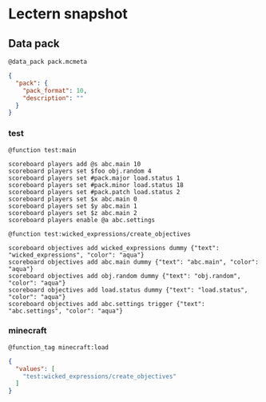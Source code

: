 # Lectern snapshot

## Data pack

`@data_pack pack.mcmeta`

```json
{
  "pack": {
    "pack_format": 10,
    "description": ""
  }
}
```

### test

`@function test:main`

```mcfunction
scoreboard players add @s abc.main 10
scoreboard players set $foo obj.random 4
scoreboard players set #pack.major load.status 1
scoreboard players set #pack.minor load.status 18
scoreboard players set #pack.patch load.status 2
scoreboard players set $x abc.main 0
scoreboard players set $y abc.main 1
scoreboard players set $z abc.main 2
scoreboard players enable @a abc.settings
```

`@function test:wicked_expressions/create_objectives`

```mcfunction
scoreboard objectives add wicked_expressions dummy {"text": "wicked_expressions", "color": "aqua"}
scoreboard objectives add abc.main dummy {"text": "abc.main", "color": "aqua"}
scoreboard objectives add obj.random dummy {"text": "obj.random", "color": "aqua"}
scoreboard objectives add load.status dummy {"text": "load.status", "color": "aqua"}
scoreboard objectives add abc.settings trigger {"text": "abc.settings", "color": "aqua"}
```

### minecraft

`@function_tag minecraft:load`

```json
{
  "values": [
    "test:wicked_expressions/create_objectives"
  ]
}
```
